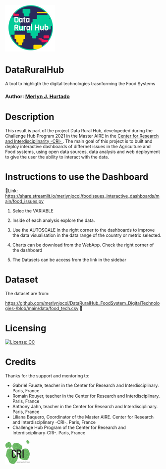 <img src="https://github.com/merlynjocol/DataRuralHub_FoodSystem_DigitalTechnologies-/blob/main/images_foodtech/planet%26logo.JPG" width="160" height="150">


# DataRuralHub

A tool to highligth the digital technologies trasnforming the Food Systems
### **Author:** [Merlyn J. Hurtado](https://github.com/merlynjocol)



# Description

This result is part of the project Data Rural Hub, developeded during the Challenge Hub Program 2021 in the Master AIRE in the [Center for Research and Interdisciplinarity -CRI- ](https://cri-paris.org/en).
The main goal of this project is to built and deploy interactive dashboards of differnet issues in the Agriculture and Food systems, using open data sources, data analysis and  web deployment to give the user the ability to interact with the data. 

# Instructions to use the Dashboard

🔴Link:  https://share.streamlit.io/merlynjocol/foodissues_interactive_dashboards/main/food_issues.py

1. Selec the VARIABLE

2. Inside of each analysis explore the data.  

3. Use the AUTOSCALE in the right corner to the dashboards to improve the data visualisation in the data range of the country or metric selected. 

4.  Charts can be download from the WebApp. Check the right corner of the dashboard

5.  The Datasets can be access from the link in the sidebar 

# Dataset 
 The dataset are from: 
 
 https://github.com/merlynjocol/DataRuralHub_FoodSystem_DigitalTechnologies-/blob/main/data/food_tech.csv   🔴
 
 # Licensing

[![License: CC](https://img.shields.io/badge/License-MIT-yellow.svg)](https://opensource.org/licenses/MIT)

# Credits
Thanks for the support and mentoring to: 
* Gabriel Fauste, teacher in the Center for Research and Interdisciplinary. Paris, France 
* Romain Rouyer, teacher in the Center for Research and Interdisciplinary. Paris, France 
* Anthony Jahn, teacher in the Center for Research and Interdisciplinary. Paris, France 
* Liliana Baquero, Coordinator of the Master AIRE. Center for Research and Interdisciplinary -CRI-. Paris, France 
* Challenge Hub Program of the Center for Research and Interdisciplinary-CRI-.  Paris, France 

<img src="https://github.com/merlynjocol/AgeGuess-Data-Analysis--Gender-Ethnic-analysis-in-age-guessing/blob/main/logoCRI.jpg" width="80" height="80">
